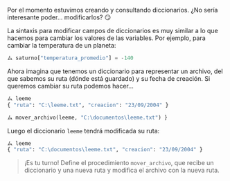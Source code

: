 Por el momento estuvimos creando y consultando diccionarios. ¿No sería interesante poder... modificarlos? :smirk:

La sintaxis para modificar campos de diccionarios es muy similar a lo que hacemos para cambiar los valores de las variables. Por ejemplo, para cambiar la temperatura de un planeta:

```python
ム saturno["temperatura_promedio"] = -140
```
Ahora imagina que tenemos un diccionario para representar un archivo, del que sabemos su ruta (dónde está guardado) y su fecha de creación. Si queremos cambiar su ruta podemos hacer...

```python
ム leeme
{ "ruta": "C:\leeme.txt", "creacion": "23/09/2004" }

ム mover_archivo(leeme, "C:\documentos\leeme.txt") }
```

Luego el diccionario `leeme` tendrá modificada su ruta:

```python
ム leeme
{ "ruta": "C:\documentos\leeme.txt", "creacion": "23/09/2004" }
```

> ¡Es tu turno! Define el procedimiento `mover_archivo`, que recibe un diccionario y una nueva ruta y modifica el archivo con la nueva ruta.
